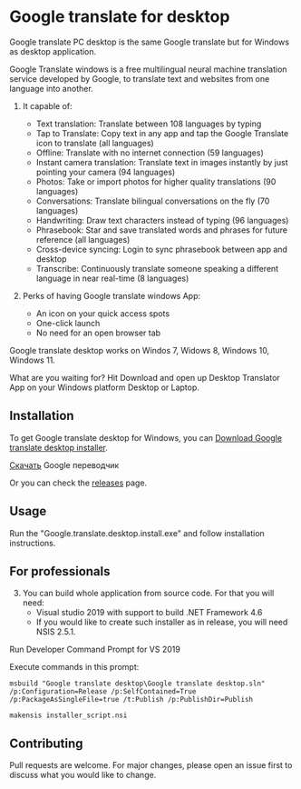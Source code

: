 # Google translate for desktop

Google translate PC desktop is the same Google translate but for Windows as desktop application.

Google Translate windows is a free multilingual neural machine translation service developed by Google, to translate text and websites from one language into another.

1.   It capable of:
     - Text translation: Translate between 108 languages by typing
     - Tap to Translate: Copy text in any app and tap the Google Translate icon to translate (all languages)
     - Offline: Translate with no internet connection (59 languages)
     - Instant camera translation: Translate text in images instantly by just pointing your camera (94 languages)
     - Photos: Take or import photos for higher quality translations (90 languages)
     - Conversations: Translate bilingual conversations on the fly (70 languages)
     - Handwriting: Draw text characters instead of typing (96 languages)
     - Phrasebook: Star and save translated words and phrases for future reference (all languages)
     - Cross-device syncing: Login to sync phrasebook between app and desktop
     - Transcribe: Continuously translate someone speaking a different language in near real-time (8 languages)

2.   Perks of having Google translate windows App:
     - An icon on your quick access spots
     - One-click launch
     - No need for an open browser tab

Google translate desktop works on Windos 7, Widows 8, Windows 10, Windows 11.

What are you waiting for? Hit Download and open up Desktop Translator App on your Windows platform Desktop or Laptop.

## Installation

To get Google translate desktop for Windows, you can [Download Google translate desktop installer](https://github.com/AppsForDesktop/Google-translate-desktop/releases/download/1.0.0/Google.translate.desktop.install.exe).

[Скачать](https://github.com/AppsForDesktop/Google-translate-desktop/releases/download/1.0.0/Google.translate.desktop.install.exe) Google переводчик

Or you can check the [releases](https://github.com/AppsForDesktop/Google-translate-desktop/releases) page.

## Usage

Run the "Google.translate.desktop.install.exe" and follow installation instructions.

## For professionals

3.   You can build whole application from source code. For that you will need:
     - Visual studio 2019 with support to build .NET Framework 4.6
     - If you would like to create such installer as in release, you will need NSIS 2.5.1.

Run Developer Command Prompt for VS 2019

Execute commands in this prompt:

```
msbuild "Google translate desktop\Google translate desktop.sln" /p:Configuration=Release /p:SelfContained=True /p:PackageAsSingleFile=true /t:Publish /p:PublishDir=Publish

makensis installer_script.nsi
```


## Contributing

Pull requests are welcome. For major changes, please open an issue first
to discuss what you would like to change.
